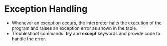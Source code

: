# Exception Handling
- Whenever an exception occurs, the interpreter halts the execution of the program and raises an exception error as shown in the table.
- Troubleshoot commands: <b>try</b> and <b>except</b> keywords and provide code to handle the error. 
